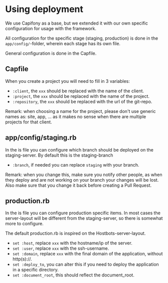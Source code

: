 # Using deployment

We use Capifony as a base, but we extended it with our own specific 
configuration for usage with the framework.

All configuration for the specific stage (staging, production) is done in the 
`app/config/`-folder, wherein each stage has its own file.

General configuration is done in the Capfile.

## Capfile

When you create a project you will need to fill in 3 variables:

* `:client`, the `xxx` should be replaced with the name of the client.
* `:project`, the `xxx` should be replaced with the name of the project.
* `:repository`, the `xxx` should be replaced with the url of the git-repo.

Remark: when choosing a name for the project, please don't use generic names 
as: site, app, ... as it makes no sense when there are multiple projects for 
that client.

## app/config/staging.rb

In the is file you can configure which branch should be deployed on the 
staging-server. By default this is the staging-branch

* `:branch`, if needed you can replace `staging` with your branch.

Remark: when you change this, make sure you notify other people, as when they
deploy and are not working on your branch your changes will be lost. Also make 
sure that you change it back before creating a Pull Request.

## production.rb

In the is file you can configure production specific items. In most cases the 
server-layout will be different from the staging-server, so there is somewhat 
more to configure.

The default production.rb is inspired on the Hostbots-server-layout.

* `set :host`, replace `xxx` with the hostname/ip of the server.
* `set :user`, replace `xxx` with the ssh-username.
* `set :domain`, replace `xxx` with the final domain of the application, 
    without http(s)://.
* `set :deploy_to`, you can alter this if you need to deploy the application in
    a specific directory.
* `set :document_root`, this should reflect the document_root.
